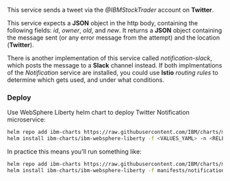 This service sends a tweet via the *@IBMStockTrader* account on **Twitter**.

This service expects a **JSON** object in the http body, containing the following fields: *id*, *owner*, *old*, and *new*.  It returns a **JSON** object containing the message sent (or any error message from the attempt) and the location (**Twitter**).

There is another implementation of this service called *notification-slack*, which posts the message to a **Slack** channel instead.  If both implmentations of the *Notification* service are installed, you could use **Istio** *routing rules* to determine which gets used, and under what conditions.

### Deploy

Use WebSphere Liberty helm chart to deploy Twitter Notification microservice:
```bash
helm repo add ibm-charts https://raw.githubusercontent.com/IBM/charts/master/repo/stable/
helm install ibm-charts/ibm-websphere-liberty -f <VALUES_YAML> -n <RELEASE_NAME> --tls
```

In practice this means you'll run something like:
```bash
helm repo add ibm-charts https://raw.githubusercontent.com/IBM/charts/master/repo/stable/
helm install ibm-charts/ibm-websphere-liberty -f manifests/notification-twitter-values.yaml -n notification-twitter --namespace stock-trader --tls
```
